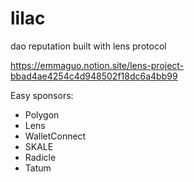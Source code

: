 # lilac
dao reputation built with lens protocol

https://emmaguo.notion.site/lens-project-bbad4ae4254c4d948502f18dc6a4bb99

Easy sponsors:
- Polygon
- Lens
- WalletConnect
- SKALE
- Radicle
- Tatum
